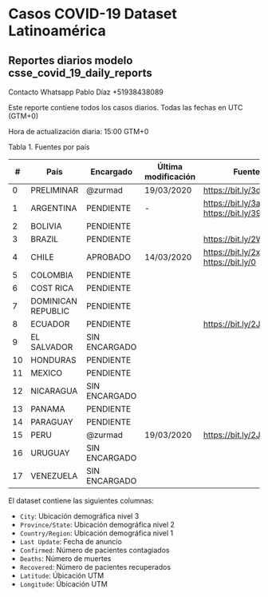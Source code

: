 # Casos COVID-19 Dataset Latinoamérica 

## Reportes diarios modelo csse_covid_19_daily_reports

Contacto Whatsapp Pablo Díaz +51938438089

Este reporte contiene todos los casos diarios. Todas las fechas en UTC (GTM+0)

Hora de actualización diaria: 15:00 GTM+0

Tabla 1. Fuentes por país

| # | País | Encargado | Última modificación | Fuente
| --- | --- | --- | --- | ---
| 0 | PRELIMINAR | @zurmad | 19/03/2020 | https://bit.ly/3dhKwSV
| 1 | ARGENTINA | PENDIENTE | - | https://bit.ly/3aabv0y https://bit.ly/394NsPy
| 2 | BOLIVIA | PENDIENTE | |
| 3 | BRAZIL | PENDIENTE | | https://bit.ly/2WuChNd
| 4 | CHILE | APROBADO | 14/03/2020 | https://bit.ly/2xWXhlH https://bit.ly/0 | 2Jg6JDf
| 5 | COLOMBIA | PENDIENTE | |
| 6 | COST RICA | PENDIENTE | |
| 7 | DOMINICAN REPUBLIC | PENDIENTE | |
| 8 | ECUADOR | PENDIENTE | | https://bit.ly/2J3ompB
| 9 | EL SALVADOR | SIN ENCARGADO | |
| 10 | HONDURAS | PENDIENTE | |
| 11 | MEXICO | PENDIENTE | |
| 12 | NICARAGUA | SIN ENCARGADO | |
| 13 | PANAMA | PENDIENTE | |
| 14 | PARAGUAY | PENDIENTE | |
| 15 | PERU | @zurmad | 19/03/2020 | https://bit.ly/2J5Wnpj
| 16 | URUGUAY | SIN ENCARGADO | |
| 17 | VENEZUELA | SIN ENCARGADO | |



El dataset contiene las siguientes columnas:
* `City`: Ubicación demográfica nivel 3
* `Province/State`: Ubicación demográfica nivel 2
* `Country/Region`: Ubicación demográfica nivel 1
* `Last Update`: Fecha de anuncio
* `Confirmed`: Número de pacientes contagiados
* `Deaths`: Número de muertes
* `Recovered`: Número de pacientes recuperados
* `Latitude`: Úbicación UTM
* `Longitude`: Úbicación UTM